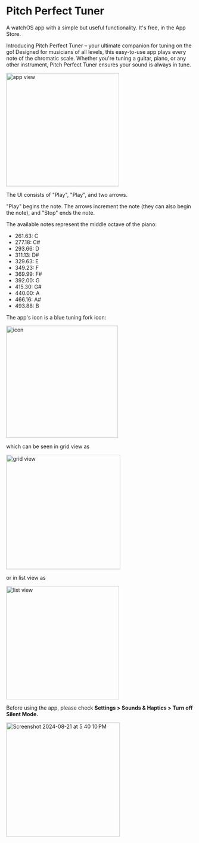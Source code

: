 # Pitch Perfect Tuner

A watchOS app with a simple but useful functionality. It's free, in the App Store.

Introducing Pitch Perfect Tuner – your ultimate companion for tuning on the go! Designed for musicians of all levels, this easy-to-use app plays every note of the chromatic scale. Whether you're tuning a guitar, piano, or any other instrument, Pitch Perfect Tuner ensures your sound is always in tune. 

<img width="303" alt="app view" src="https://github.com/user-attachments/assets/86b089f8-9a27-4d3e-a731-79fd5c170175">

The UI consists of "Play", "Play", and two arrows. 

"Play" begins the note. The arrows increment the note (they can also begin the note), and "Stop" ends the note.

The available notes represent the middle octave of the piano:

- 261.63: C
- 277.18: C#
- 293.66: D
- 311.13: D#
- 329.63: E
- 349.23: F
- 369.99: F#
- 392.00: G
- 415.30: G#
- 440.00: A
- 466.16: A#
- 493.88: B

The app's icon is a blue tuning fork icon:

<img width="300" alt="icon" src="https://github.com/user-attachments/assets/62e22077-efc8-464c-9beb-e504e5aeebef">

which can be seen in grid view as 


<img width="306" alt="grid view" src="https://github.com/user-attachments/assets/0800e855-2fc8-4bd7-a1d6-2391dff0b8bc">

or in list view as


<img width="303" alt="list view" src="https://github.com/user-attachments/assets/4260d5ac-9054-4e5f-a326-aac1b448c442">


Before using the app, please check **Settings > Sounds & Haptics > Turn off Silent Mode.**

<img width="305" alt="Screenshot 2024-08-21 at 5 40 10 PM" src="https://github.com/user-attachments/assets/c92d6ff7-4553-4ca1-809b-9e01f0d5cd7a">

